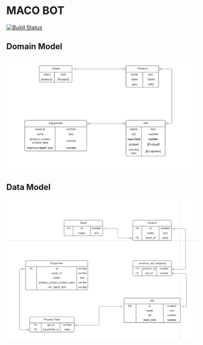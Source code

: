# MACO BOT

[![Build Status](https://travis-ci.org/nayema/maco-bot.svg?branch=master)](https://travis-ci.org/nayema/maco-bot)

## Domain Model
![domain-model](/Domain%20Model.png)

## Data Model
![data-model](/Data%20Model.png)

